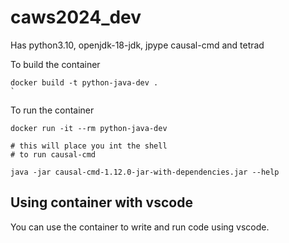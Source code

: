 # caws2024_dev

Has python3.10, openjdk-18-jdk, jpype
causal-cmd and tetrad

To build the container

```
docker build -t python-java-dev .
`
```

To run the container

```
docker run -it --rm python-java-dev 

# this will place you int the shell
# to run causal-cmd

java -jar causal-cmd-1.12.0-jar-with-dependencies.jar --help

```

## Using container with vscode

You can use the container to write and run code using vscode.



